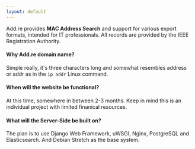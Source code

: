 ```yaml
---
layout: default
---
```


Add.re provides **MAC Address Search** and support for various export formats, intended for IT professionals.
All records are provided by the IEEE Registration Authority.

#### Why Add.re domain name?
Simple really, it's three characters long and somewhat resembles address or addr as in the `ip addr` Linux command.

#### When will the website be functional?
At this time, somewhere in between 2-3 months. Keep in mind this is an individual project with limited finanical resources.

#### What will the Server-Side be built on?
The plan is to use Django Web Framework, uWSGI, Nginx, PostgreSQL and Elasticsearch. And Debian Stretch as the base system.
